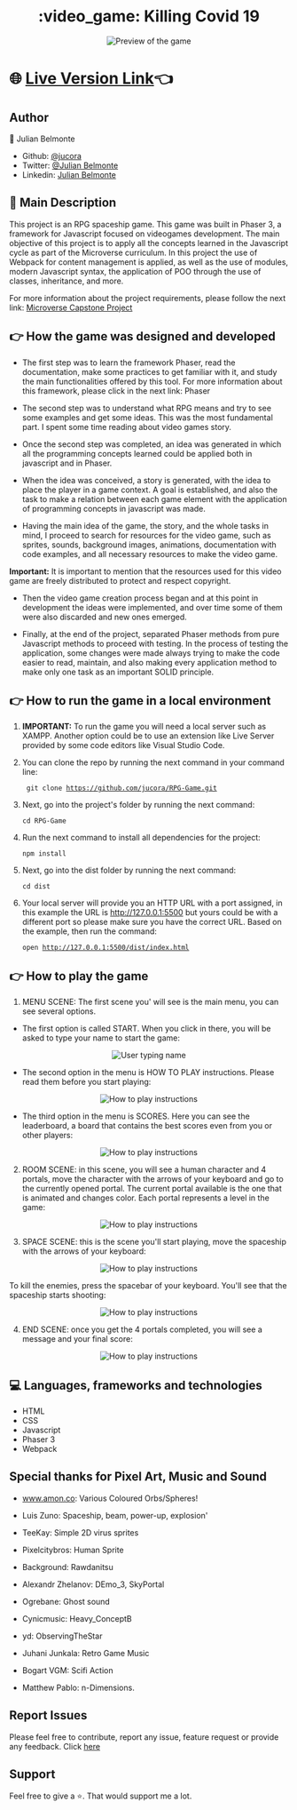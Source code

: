 <h1 align="center">:video_game: Killing Covid 19</h1>

<p align="center">
  <img src ='preview/preview.gif' alt='Preview of the game'>
</p>

# :globe_with_meridians: [Live Version Link](https://raw.githack.com/jucora/RPG-Game/master/dist/index.html):point_left:

## Author

:man: Julian Belmonte

- Github: [@jucora](https://github.com/jucora)
- Twitter: [@Julian Belmonte](twitter.com/JulianBelmonte)
- Linkedin: [Julian Belmonte](linkedin.com/in/julianbel)

## :pencil: Main Description

This project is an RPG spaceship game. This game was built in Phaser 3, a framework for Javascript focused on videogames development. The main objective of this project is to apply all the concepts learned in the Javascript cycle as part of the Microverse curriculum. In this project the use of Webpack for content management is applied, as well as the use of modules, modern Javascript syntax, the application of POO through the use of classes, inheritance, and more.

For more information about the project requirements, please follow the next link: [Microverse Capstone Project](https://www.notion.so/RPG-game-f94a617841e240a293c0b6928beebe89)

## :point_right: How the game was designed and developed

- The first step was to learn the framework Phaser, read the documentation, make some practices to get familiar with it, and study the main functionalities offered by this tool. For more information about this framework, please click in the next link: Phaser

- The second step was to understand what RPG means and try to see some examples and get some ideas. This was the most fundamental part. I spent some time reading about video games story.

- Once the second step was completed, an idea was generated in which all the programming concepts learned could be applied both in javascript and in Phaser.

- When the idea was conceived, a story is generated, with the idea to place the player in a game context. A goal is established, and also the task to make a relation between each game element with the application of programming concepts in javascript was made.

- Having the main idea of the game, the story, and the whole tasks in mind, I proceed to search for resources for the video game, such as sprites, sounds, background images, animations, documentation with code examples, and all necessary resources to make the video game.

<b>Important:</b> It is important to mention that the resources used for this video game are freely distributed to protect and respect copyright.

- Then the video game creation process began and at this point in development the ideas were implemented, and over time some of them were also discarded and new ones emerged.

- Finally, at the end of the project, separated Phaser methods from pure Javascript methods to proceed with testing. In the process of testing the application, some changes were made always trying to make the code easier to read, maintain, and also making every application method to make only one task as an important SOLID principle.

## :point_right: How to run the game in a local environment

1. <b>IMPORTANT:</b> To run the game you will need a local server such as XAMPP. Another option could be to use an extension like Live Server provided by some code editors like Visual Studio Code.

2. You can clone the repo by running the next command in your command line:<p><code> git clone https://github.com/jucora/RPG-Game.git </code></p>

3. Next, go into the project's folder by running the next command: <p><code>cd RPG-Game</code></p>

4. Run the next command to install all dependencies for the project: <p><code>npm install</code></p>

5. Next, go into the dist folder by running the next command: <p><code>cd dist</code></p>

6. Your local server will provide you an HTTP URL with a port assigned, in this example the URL is http://127.0.0.1:5500 but yours could be with a different port so please make sure you have the correct URL. Based on the example, then run the command: <p><code>open http://127.0.0.1:5500/dist/index.html</code></p>


## :point_right: How to play the game

1. MENU SCENE: The first scene you' will see is the main menu, you can see several options.

- The first option is called START. When you click in there, you will be asked to type your name to start the game:

 <p align="center">
  <img src ='preview/name.gif' alt='User typing name'>
</p>

- The second option in the menu is HOW TO PLAY instructions. Please read them before you start playing:

<p align="center">
  <img src ='preview/how.gif' alt='How to play instructions'>
</p>

- The third option in the menu is SCORES. Here you can see the leaderboard, a board that contains the best scores even from you or other players:

<p align="center">
  <img src ='preview/scores.gif' alt='How to play instructions'>
</p>

2. ROOM SCENE: in this scene, you will see a human character and 4 portals, move the character with the arrows of your keyboard and go to the currently opened portal. The current portal available is the one that is animated and changes color. Each portal represents a level in the game:

<p align="center">
  <img src ='preview/move.gif' alt='How to play instructions'>
</p>

3. SPACE SCENE: this is the scene you'll start playing, move the spaceship with the arrows of your keyboard:

<p align="center">
  <img src ='preview/move2.gif' alt='How to play instructions'>
</p>

To kill the enemies, press the spacebar of your keyboard. You'll see that the spaceship starts shooting:

<p align="center">
  <img src ='preview/shot.gif' alt='How to play instructions'>
</p>

4. END SCENE: once you get the 4 portals completed, you will see a message and your final score:

<p align="center">
  <img src ='preview/end.gif' alt='How to play instructions'>
</p>

## :computer: Languages, frameworks and technologies

- HTML
- CSS
- Javascript
- Phaser 3
- Webpack

## Special thanks for Pixel Art, Music and Sound

- www.amon.co: Various Coloured Orbs/Spheres!

- Luis Zuno: Spaceship, beam, power-up, explosion'

- TeeKay: Simple 2D virus sprites

- Pixelcitybros: Human Sprite

- Background: Rawdanitsu

- Alexandr Zhelanov: DEmo_3, SkyPortal

- Ogrebane: Ghost sound

- Cynicmusic: Heavy_ConceptB

- yd: ObservingTheStar

- Juhani Junkala: Retro Game Music

- Bogart VGM: Scifi Action

- Matthew Pablo: n-Dimensions.

## Report Issues

Please feel free to contribute, report any issue, feature request or provide any feedback. Click [here](https://github.com/jucora/RPG-Game/issues)

## Support

Feel free to give a :star:. That would support me a lot.
